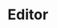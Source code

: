 <script setup lang="ts">
import MainGraphEditor from './components/MainGraphEditor.vue'
</script>

# Editor

<MainGraphEditor />

